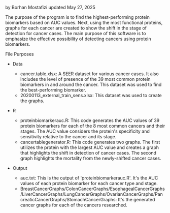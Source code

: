 by Borhan Mostafizi 
updated May 27, 2025

The purpose of the program is to find the highest-performing protein biomarkers based on AUC values. Next, using the most functional proteins, graphs for each cancer are created to show the shift in the stage of detection for cancer cases. The main purpose of this software is to emphasize the effective possibility of detecting cancers using protein biomarkers. 

File Purposes

- Data
  - cancer.table.xlsx: A SEER dataset for various cancer cases. It also includes the level of presence of the 39 most common protein biomarkers in and around the cancer. This dataset was used to find the best-performing biomarker.
  - 20200113_external_train_sens.xlsx: This dataset was used to create the graphs.
 
- R
  - proteinbiomarkerauc.R: This code generates the AUC values of 39 protein biomarkers for each of the 8 most common cancers and their stages. The AUC value considers the protein's specificity and sensitivity relative to the cancer and its stage.
  - cancertablegenerator.R: This code generates two graphs. The first utilizes the protein with the largest AUC value and creates a graph that highlights the shift in detection of cancer cases. The second graph highlights the mortality from the newly-shifted cancer cases.
 
- Output
  - auc.txt: This is the output of 'proteinbiomarkerauc.R'. It's the AUC values of each protein biomarker for each cancer type and stage.
  - BreastCancerGraphs/ColonCancerGraphs/EsophagealCancerGraphs/LiverCancerGraphs/LungCancerGraphs/OvarianCancerGraphs/PancreaticCancerGraphs/StomachCancerGraphs: It's the generated cancer graphs for each of the cancers researched. 
